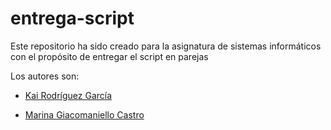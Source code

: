 # entrega-script
Este repositorio ha sido creado para la asignatura de sistemas informáticos con el propósito de entregar el script en parejas

Los autores son:

- [Kai Rodríguez García](https://github.com/YoooKai)

- [Marina Giacomaniello Castro](https://github.com/mdiogc/)

